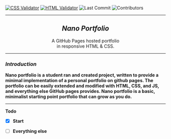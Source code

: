  [![CSS Validator](https://github.com/jseabol1/jseabol1.github.io/actions/workflows/CSSValidate.yml/badge.svg)](https://github.com/jseabol1/jseabol1.github.io/actions/workflows/CSSValidate.yml)
 [![HTML Validator](https://github.com/jseabol1/jseabol1.github.io/actions/workflows/HTMLValidator.yml/badge.svg)](https://github.com/jseabol1/jseabol1.github.io/actions/workflows/HTMLValidator.yml)
 ![Last Commit](https://img.shields.io/github/last-commit/jseabol1/jseabol1.github.io?color=cyan&style=flat)
 ![Contributors](https://img.shields.io/github/contributors/jseabol1/jseabol1.github.io)
 
---

<h2 align="center"> <b><em> Nano Portfolio </em></b> </h2>
<p align="center"> A GitHub Pages hosted portfolio </br> in responsive HTML & CSS. </p>

---
<h3> <b> <em> Introduction </em> <b> </h3>
  
  <p> 
    Nano portfolio is a student ran and created project, written to provide
    a minimal implementation of a personal portfolio on github pages. The portfolio can be 
    easily extended and modified with HTML, CSS, and JS, and everything else GitHub pages provides. Nano portfolio
    is a basic, minimalist starting point portfolio that can grow as you do.
  </p>
 
---
  
Todo
- [x] Start
- [ ] Everything else


